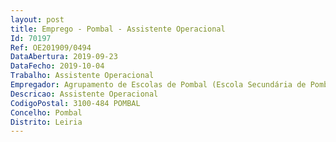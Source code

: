 ```yaml
--- 
layout: post
title: Emprego - Pombal - Assistente Operacional
Id: 70197
Ref: OE201909/0494
DataAbertura: 2019-09-23
DataFecho: 2019-10-04
Trabalho: Assistente Operacional
Empregador: Agrupamento de Escolas de Pombal (Escola Secundária de Pombal - Sede)
Descricao: Assistente Operacional
CodigoPostal: 3100-484 POMBAL
Concelho: Pombal
Distrito: Leiria
--- 
```

